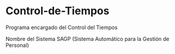 # Control-de-Tiempos
Programa encargado del Control del Tiempos

Nombre del Sistema SAGP (Sistema Automático para la Gestión de Personal)
